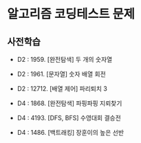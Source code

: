 # 알고리즘 코딩테스트 문제

## 사전학습
- D2 : 1959. [완전탐색] 두 개의 숫자열
- D2 : 1961. [문자열] 숫자 배열 회전
- D2 : 12712. [배열 제어] 파리퇴치 3

- D4 : 1868. [완전탐색] 파핑파핑 지뢰찾기
- D4 : 4193. [DFS, BFS] 수영대회 결승전
- D4 : 1486. [백트래킹] 장훈이의 높은 선반